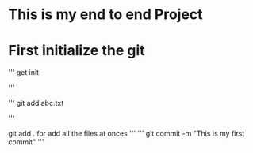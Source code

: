 # This is my end to end Project 

# First initialize the git 
'''
get init

'''

'''
git add abc.txt

'''

git add . for add all the files at onces 
'''
'''
git commit -m "This is my first commit"
''' 